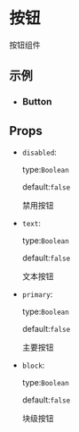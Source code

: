 <script setup>
import DemoButton from './DemoButton.vue'
</script>

# 按钮

按钮组件

## 示例

- ### Button

  <preview-demo-code comp-name="Button" demo-name="DemoButton">
    <DemoButton />
  </preview-demo-code>

 ## Props

- `disabled`:

  type:`Boolean`

  default:`false`

  禁用按钮

- `text`:

  type:`Boolean`

  default:`false`

  文本按钮

- `primary`:

  type:`Boolean`

  default:`false`

  主要按钮

- `block`:

  type:`Boolean`

  default:`false`

  块级按钮
